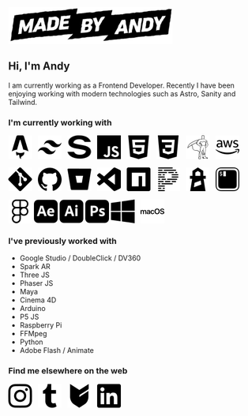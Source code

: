 <a href="https://madebyandy.co/" title="Made by Andy"><img src="mba-logo-loop.gif#gh-light-mode-only" width="333" height="75" /></a>


## Hi, I'm Andy
I am currently working as a Frontend Developer.
Recently I have been enjoying working with modern technologies such as Astro, Sanity and Tailwind.

### I'm currently working with
<a href="https://astro.build/" title="Astro JS" style="margin-right:0.5rem;"><img src="icons/astro.svg" width="48" height="48" /></a>
<a href="https://tailwindcss.com/" title="Tailwind CSS" style="margin-right:0.5rem;"><img src="icons/tailwindcss.svg" width="48" height="48" /></a>
<a href="https://www.sanity.io/" title="Sanity" style="margin-right:0.5rem;"><img src="icons/sanity.svg" width="48" height="48" /></a>
<a href="" title="JS" style="margin-right:0.5rem;"><img src="icons/javascript.svg" width="48" height="48" /></a>
<a href="" title="HTML5" style="margin-right:0.5rem;"><img src="icons/html5.svg" width="48" height="48" /></a>
<a href="" title="CSS3" style="margin-right:0.5rem;"><img src="icons/css3.svg" width="48" height="48" /></a>
<a href="https://greensock.com/gsap/" title="GSAP" style="margin-right:0.5rem;"><img src="icons/greensock.svg" width="48" height="48" /></a>
<a href="https://aws.amazon.com/" title="AWS" style="margin-right:0.5rem;"><img src="icons/amazonaws.svg" width="48" height="48" /></a>

<a href="" title="Git" style="margin-right:0.5rem;"><img src="icons/git.svg" width="48" height="48" /></a>
<a href="https://github.com/" title="Github" style="margin-right:0.5rem;"><img src="icons/github.svg" width="48" height="48" /></a>
<a href="https://bitbucket.org/" title="Bitbucket" style="margin-right:0.5rem;"><img src="icons/bitbucket.svg" width="48" height="48" /></a>
<a href="https://code.visualstudio.com/" title="VS Code" style="margin-right:0.5rem;"><img src="icons/visualstudiocode.svg" width="48" height="48" /></a>
<a href="https://www.npmjs.com/" title="NPM" style="margin-right:0.5rem;"><img src="icons/npm.svg" width="48" height="48" /></a>
<a href="https://prettier.io/" title="Prettier" style="margin-right:0.5rem;"><img src="icons/prettier.svg" width="48" height="48" /></a>
<a href="https://developer.chrome.com/docs/lighthouse/" title="Lighthouse" style="margin-right:0.5rem;"><img src="icons/lighthouse.svg" width="48" height="48" /></a>
<a href="https://iterm2.com/" title="iTerm2" style="margin-right:0.5rem;"><img src="icons/iterm2.svg" width="48" height="48" /></a>

<a href="https://www.figma.com/" title="Figma"><img src="icons/figma.svg" width="48" height="48" /></a>
<a href="https://www.adobe.com/au/products/aftereffects.html" title="After Effects"><img src="icons/adobeaftereffects.svg" width="48" height="48" /></a>
<a href="https://www.adobe.com/au/products/illustrator.html" title="Illustrator"><img src="icons/adobeillustrator.svg" width="48" height="48" /></a>
<a href="https://www.adobe.com/au/products/photoshop.html" title="Photoshop"><img src="icons/adobephotoshop.svg" width="48" height="48" /></a>
<a href="https://www.microsoft.com/en-au/windows" title="Windows" style="margin-right:0.5rem;"><img src="icons/windows.svg" width="48" height="48" /></a>
<a href="https://www.apple.com/au/macos/" title="macOS" style="margin-right:0.5rem;"><img src="icons/macos.svg" width="48" height="48" /></a>

### I've previously worked with
- Google Studio / DoubleClick / DV360
- Spark AR
- Three JS
- Phaser JS
- Maya
- Cinema 4D
- Arduino
- P5 JS
- Raspberry Pi
- FFMpeg
- Python
- Adobe Flash / Animate

### Find me elsewhere on the web
<a href="https://www.instagram.com/madebyandy.co/" title="Instagram" style="margin-right:0.5rem;"><img src="icons/instagram.svg" width="48" height="48" /></a>
<a href="https://blog.madebyandy.co/" title="Visual Inspiration" style="margin-right:0.5rem;"><img src="icons/tumblr.svg" width="48" height="48" /></a>
<a href="https://goods.madebyandy.co/" title="Store" style="margin-right:0.5rem;"><img src="icons/bigcartel.svg" width="48" height="48" /></a>
<a href="https://www.linkedin.com/in/madebyandyco/" title="Linkedin" style="margin-right:0.5rem;"><img src="icons/linkedin.svg" width="48" height="48" /></a>
